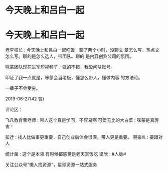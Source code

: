 # 今天晚上和吕白一起

# 今天晚上和吕白一起

老李校长 : 今天晚上和吕白一起吃饭，聊了两个小时，没聊文 章怎么写，热点文怎么写。聊的是怎么选人，带团队。聊的 是内容创业公司的氛围。

咪蒙团队现在进军短视频了，做的不错，我没问啥账号。

印证了我一点就是，咪蒙会当老板，懂怎么带人，懂做内容 的方法论。

一辈子不会受穷。

2019-06-27(42 赞)

评论区：

飞凡教育曹老师 : 带人这个真是学问，不容易啊 可爱无比的大白菜 : 咪蒙是真厉害！

彭迁 : 找人比做事更重要，自己创业后体会很深，带人更是重要。 啊豪♏ : 要跟对人

统计菌 : 这个是本领 有时候都感觉是老天赏饭吃 梁欣 : #人脉#

关注公众号"懒人找资源"，星球资源一站式服务